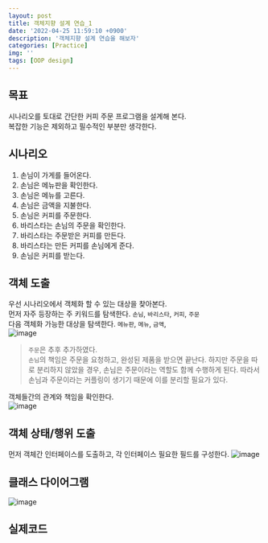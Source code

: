 ```yaml
---
layout: post
title: 객체지향 설계 연습_1
date: '2022-04-25 11:59:10 +0900'
description: '객체지향 설계 연습을 해보자'
categories: [Practice]
img: ''
tags: [OOP design]
---
```

## 목표
시나리오를 토대로 간단한 커피 주문 프로그램을 설계해 본다.  
복잡한 기능은 제외하고 필수적인 부분만 생각한다.

## 시나리오  
1. 손님이 가게를 들어온다.   
2. 손님은 메뉴판을 확인한다.  
3. 손님은 메뉴를 고른다.  
4. 손님은 금액을 지불한다.  
5. 손님은 커피를 주문한다.  
6. 바리스타는 손님의 주문을 확인한다.  
7. 바리스타는 주문받은 커피를 만든다.  
8. 바리스타는 만든 커피를 손님에게 준다.  
9. 손님은 커피를 받는다.  

## 객체 도출
우선 시나리오에서 객체화 할 수 있는 대상을 찾아본다.  
먼저 자주 등장하는 주 키워드를 탐색한다. `손님`, `바리스타`, `커피`, `주문`    
다음 객체화 가능한 대상을 탐색한다. `메뉴판`, `메뉴`, `금액`,  
![image](https://user-images.githubusercontent.com/103012019/165212948-df457244-978d-4cc8-96bd-40f70d59e17c.png)  
> `주문`은 추후 추가하였다.  
> `손님`의 책임은 주문을 요청하고, 완성된 제품을 받으면 끝난다. 하지만 주문을 따로 분리하지 않았을 경우, 손님은 주문이라는 역할도 함께 수행하게 된다. 따라서 손님과 주문이라는 커플링이 생기기 때문에 이를 분리할 필요가 있다.

객체들간의 관계와 책임을 확인한다.  
![image](https://user-images.githubusercontent.com/103012019/165221047-e06b06e3-4e15-4caa-a5b9-a4b514eaa713.png)  

## 객체 상태/행위 도출
먼저 객체간 인터페이스를 도출하고, 각 인터페이스 필요한 필드를 구성한다.
![image](https://user-images.githubusercontent.com/103012019/165221339-79039936-ca23-445d-865f-a2b4258e771f.png)  

## 클래스 다이어그램
![image](https://user-images.githubusercontent.com/103012019/165227232-b5a22c90-46f4-4779-b3a7-6ea328990e8f.png)  

## 실제코드
